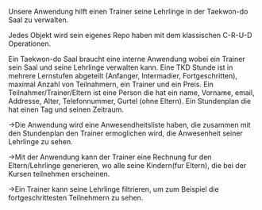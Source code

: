 Unsere Anwendung hilft einen Trainer seine Lehrlinge in der Taekwon-do Saal zu verwalten.  

Jedes Objekt wird sein eigenes Repo haben mit dem klassischen C-R-U-D Operationen.

Ein Taekwon-do Saal braucht eine interne Anwendung wobei ein Trainer sein Saal und seine Lehrlinge verwalten kann. Eine TKD Stunde ist in mehrere Lernstufen abgeteilt 
(Anfanger, Intermadier, Fortgeschritten), maximal Anzahl von Teilnahmern, ein Trainer und ein Preis. Ein Teilnahmer/Trainer/Eltern ist eine Person die hat ein name, Vorname, email,
Addresse, Alter, Telefonnummer, Gurtel (ohne Eltern). Ein Stundenplan die hat einen Tag und seinen Zeitraum. 

->Die Anwendung wird eine Anwesendheitsliste haben, die zusammen mit den Stundenplan den Trainer ermoglichen wird, die Anwesenheit seiner Lehrlinge zu sehen.

->Mit der Anwendung kann der Trainer eine Rechnung fur den Eltern/Lehrlinge generieren, wo alle seine Kindern(fur Eltern), die bei der Kursen teilnehmen erscheinen.

->Ein Trainer kann seine Lehrlinge filtrieren, um zum Beispiel die fortgeschrittesten Teilnehmern zu sehen.


